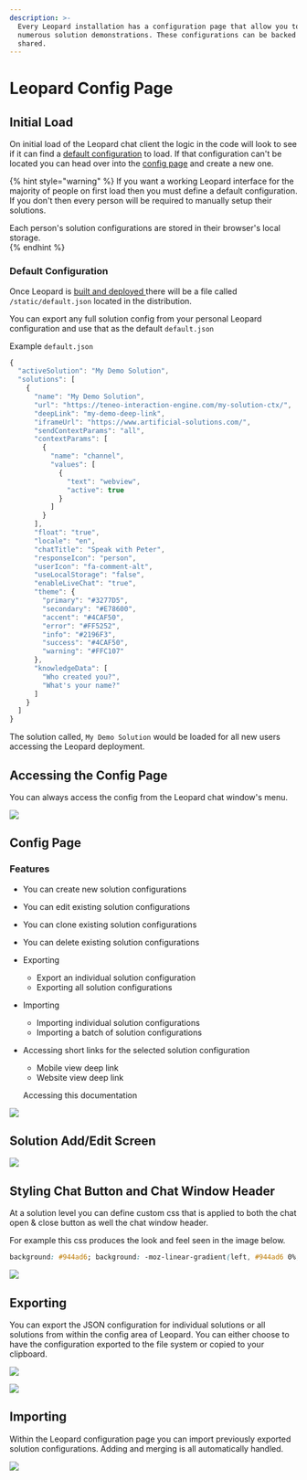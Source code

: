 ```yaml
---
description: >-
  Every Leopard installation has a configuration page that allow you to create
  numerous solution demonstrations. These configurations can be backed up and
  shared.
---
```


# Leopard Config Page

## Initial Load

On initial load of the Leopard chat client the logic in the code will look to see if it can find a [default configuration](leopard-config-page.md#default-configuration) to load. If that configuration can't be located you can head over into the [config page](leopard-config-page.md#config-page) and create a new one.

{% hint style="warning" %}
If you want a working Leopard interface for the majority of people on first load then you must define a default configuration. If you don't then every person will be required to manually setup their solutions. 

Each person's solution configurations are stored in their browser's local storage.  
{% endhint %}

### Default Configuration

Once Leopard is [built and deployed ](../installation.md#build)there will be a file called `/static/default.json` located in the distribution. 

You can export any full solution config from your personal Leopard configuration and use that as the default `default.json`  

Example `default.json`

```javascript
{
  "activeSolution": "My Demo Solution",
  "solutions": [
    {
      "name": "My Demo Solution",
      "url": "https://teneo-interaction-engine.com/my-solution-ctx/",
      "deepLink": "my-demo-deep-link",
      "iframeUrl": "https://www.artificial-solutions.com/",
      "sendContextParams": "all",
      "contextParams": [
        {
          "name": "channel",
          "values": [
            {
              "text": "webview",
              "active": true
            }
          ]
        }
      ],
      "float": "true",
      "locale": "en",
      "chatTitle": "Speak with Peter",
      "responseIcon": "person",
      "userIcon": "fa-comment-alt",
      "useLocalStorage": "false",
      "enableLiveChat": "true",
      "theme": {
        "primary": "#3277D5",
        "secondary": "#E78600",
        "accent": "#4CAF50",
        "error": "#FF5252",
        "info": "#2196F3",
        "success": "#4CAF50",
        "warning": "#FFC107"
      },
      "knowledgeData": [
        "Who created you?",
        "What's your name?"
      ]
    }
  ]
}
```

The solution called, `My Demo Solution` would be loaded for all new users accessing the Leopard deployment.

## Accessing the Config Page

You can always access the config from the Leopard chat window's menu.

![](../.gitbook/assets/config-page.jpg)

## Config Page

### Features

* You can create new solution configurations
* You can edit existing solution configurations
* You can clone existing solution configurations
* You can delete existing solution configurations
* Exporting
  * Export an individual solution configuration
  * Exporting all solution configurations
* Importing
  * Importing individual solution configurations
  * Importing a batch of solution configurations 
* Accessing short links for the selected solution configuration

  * Mobile view deep link
  * Website view deep link

  Accessing this documentation

![](../.gitbook/assets/cfg.jpg)

## Solution Add/Edit Screen

![](../.gitbook/assets/cfg-solution.jpg)

## Styling Chat Button and Chat Window Header

At a solution level you can define custom css that is applied to both the chat open & close button as well the chat window header.

For example this css produces the look and feel seen in the image below.

```css
background: #944ad6; background: -moz-linear-gradient(left, #944ad6 0%, #207cca 90%, #207cca 100%, #207cca 100%, #207cca 100%, #1c76d6 100%, #207cca 101%, #207cca 101%, #207cca 102%, #207cca 102%); background: -webkit-linear-gradient(left,  #944ad6 0%,#207cca 90%,#207cca 100%,#207cca 100%,#207cca 100%,#1c76d6 100%,#207cca 101%,#207cca 101%,#207cca 102%,#207cca 102%); background: linear-gradient(to right,  #944ad6 0%,#207cca 90%,#207cca 100%,#207cca 100%,#207cca 100%,#1c76d6 100%,#207cca 101%,#207cca 101%,#207cca 102%,#207cca 102%); filter: progid:DXImageTransform.Microsoft.gradient( startColorstr='#944ad6', endColorstr='#207cca',GradientType=1 );
```

![](../.gitbook/assets/style.png)

## Exporting

You can export the JSON configuration for individual solutions or all solutions from within the config area of Leopard. You can either choose to have the configuration exported to the file system or copied to your clipboard. 

![](../.gitbook/assets/export-indiv.png)

![](../.gitbook/assets/export-all.png)

## Importing

Within the Leopard configuration page you can import previously exported solution configurations.  Adding and merging is all automatically handled.  

![](../.gitbook/assets/upload.png)

